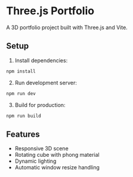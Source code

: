 # Three.js Portfolio

A 3D portfolio project built with Three.js and Vite.

## Setup

1. Install dependencies:
```bash
npm install
```

2. Run development server:
```bash
npm run dev
```

3. Build for production:
```bash
npm run build
```

## Features
- Responsive 3D scene
- Rotating cube with phong material
- Dynamic lighting
- Automatic window resize handling
